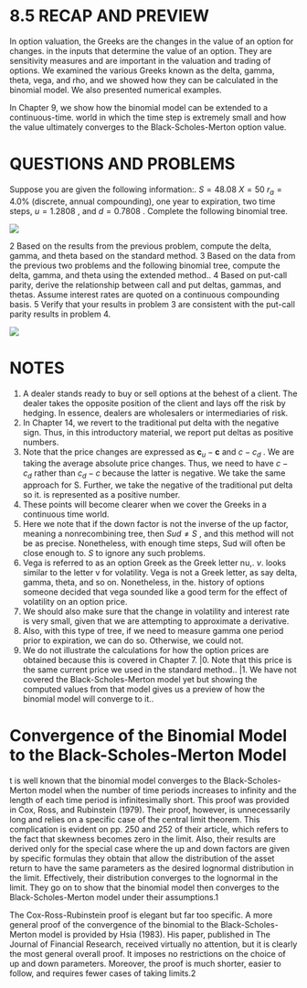 # 8.5 RECAP AND PREVIEW

In option valuation, the Greeks are the changes in the value of an option for changes. in the inputs that determine the value of an option. They are sensitivity measures and are important in the valuation and trading of options. We examined the various Greeks known as the delta, gamma, theta, vega, and rho, and we showed how they can be calculated in the binomial model. We also presented numerical examples.

In Chapter 9, we show how the binomial model can be extended to a continuous-time. world in which the time step is extremely small and how the value ultimately converges to the Black-Scholes-Merton option value.

# QUESTIONS AND PROBLEMS

Suppose you are given the following information:. $S=48.08$ $X=50$ $r_{a}=4.0\%$ (discrete, annual compounding), one year to expiration, two time steps, $u=1.2808$ , and $d=0.7808$ . Complete the following binomial tree.

![](images/bf0f6fc76479f4222f8029a6c78318911aac2c7d9b3e138d97fb3902069a91ff.jpg)

2 Based on the results from the previous problem, compute the delta, gamma, and theta based on the standard method.
3 Based on the data from the previous two problems and the following binomial tree, compute the delta, gamma, and theta using the extended method..
4 Based on put-call parity, derive the relationship between call and put deltas, gammas, and thetas. Assume interest rates are quoted on a continuous compounding basis.
5 Verify that your results in problem 3 are consistent with the put-call parity results in problem 4.

![](images/fe23e3db6a6c1a1f916f542fffca688a0f0d8cb86001aefc16d0d6a66b4981b2.jpg)

# NOTES

1. A dealer stands ready to buy or sell options at the behest of a client. The dealer takes the opposite position of the client and lays off the risk by hedging. In essence, dealers are wholesalers or intermediaries of risk.
2. In Chapter 14, we revert to the traditional put delta with the negative sign. Thus, in this introductory material, we report put deltas as positive numbers.
3. Note that the price changes are expressed as $\boldsymbol{c}_{u}-\boldsymbol{c}$ and $c-c_{d}$ . We are taking the average absolute price changes. Thus, we need to have $c-c_{d}$ rather than $c_{d}-c$ because the latter is negative. We take the same approach for S. Further, we take the negative of the traditional put delta so it. is represented as a positive number.
4. These points will become clearer when we cover the Greeks in a continuous time world.
5. Here we note that if the down factor is not the inverse of the up factor, meaning a nonrecombining tree, then $S u d\ne S$ , and this method will not be as precise. Nonetheless, with enough time steps, Sud will often be close enough to. $S$ to ignore any such problems.
6. Vega is referred to as an option Greek as the Greek letter nu,. $\nu.$ looks similar to the letter v for volatility. Vega is not a Greek letter, as say delta, gamma, theta, and so on. Nonetheless, in the. history of options someone decided that vega sounded like a good term for the effect of volatility on an option price.
7. We should also make sure that the change in volatility and interest rate is very small, given that we are attempting to approximate a derivative.
8. Also, with this type of tree, if we need to measure gamma one period prior to expiration, we can do so. Otherwise, we could not.
9. We do not illustrate the calculations for how the option prices are obtained because this is covered in Chapter 7.
|0. Note that this price is the same current price we used in the standard method..
|1. We have not covered the Black-Scholes-Merton model yet but showing the computed values from that model gives us a preview of how the binomial model will converge to it..

# Convergence of the Binomial Model to the Black-Scholes-Merton Model

t is well known that the binomial model converges to the Black-Scholes-Merton model when the number of time periods increases to infinity and the length of each time period is infinitesimally short. This proof was provided in Cox, Ross, and Rubinstein (1979). Their proof, however, is unnecessarily long and relies on a specific case of the central limit theorem. This complication is evident on pp. 250 and 252 of their article, which refers to the fact that skewness becomes zero in the limit. Also, their results are derived only for the special case where the up and down factors are given by specific formulas they obtain that allow the distribution of the asset return to have the same parameters as the desired lognormal distribution in the limit. Effectively, their distribution converges to the lognormal in the limit. They go on to show that the binomial model then converges to the Black-Scholes-Merton model under their assumptions.1

The Cox-Ross-Rubinstein proof is elegant but far too specific. A more general proof of the convergence of the binomial to the Black-Scholes-Merton model is provided by Hsia (1983). His paper, published in The Journal of Financial Research, received virtually no attention, but it is clearly the most general overall proof. It imposes no restrictions on the choice of up and down parameters. Moreover, the proof is much shorter, easier to follow, and requires fewer cases of taking limits.2
